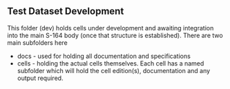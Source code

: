 ## Test Dataset Development 
This folder (dev) holds cells under development and awaiting integration into the main S-164 body (once that structure is established). There are two main subfolders here
* docs - used for holding all documentation and specifications
* cells - holding the actual cells themselves. Each cell has a named subfolder which will hold the cell edition(s), documentation and any output required.


